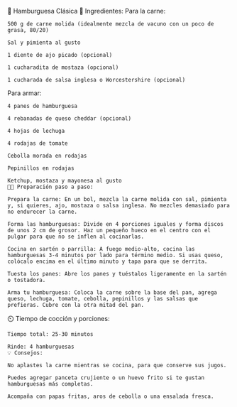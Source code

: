 🍔 Hamburguesa Clásica
🥩 Ingredientes:
Para la carne:

    500 g de carne molida (idealmente mezcla de vacuno con un poco de grasa, 80/20)

    Sal y pimienta al gusto

    1 diente de ajo picado (opcional)

    1 cucharadita de mostaza (opcional)

    1 cucharada de salsa inglesa o Worcestershire (opcional)

Para armar:

    4 panes de hamburguesa

    4 rebanadas de queso cheddar (opcional)

    4 hojas de lechuga

    4 rodajas de tomate

    Cebolla morada en rodajas

    Pepinillos en rodajas

    Ketchup, mostaza y mayonesa al gusto
    👨‍🍳 Preparación paso a paso:

    Prepara la carne: En un bol, mezcla la carne molida con sal, pimienta y, si quieres, ajo, mostaza o salsa inglesa. No mezcles demasiado para no endurecer la carne.

    Forma las hamburguesas: Divide en 4 porciones iguales y forma discos de unos 2 cm de grosor. Haz un pequeño hueco en el centro con el pulgar para que no se inflen al cocinarlas.

    Cocina en sartén o parrilla: A fuego medio-alto, cocina las hamburguesas 3-4 minutos por lado para término medio. Si usas queso, colócalo encima en el último minuto y tapa para que se derrita.

    Tuesta los panes: Abre los panes y tuéstalos ligeramente en la sartén o tostadora.

    Arma tu hamburguesa: Coloca la carne sobre la base del pan, agrega queso, lechuga, tomate, cebolla, pepinillos y las salsas que prefieras. Cubre con la otra mitad del pan.

⏲️ Tiempo de cocción y porciones:

    Tiempo total: 25-30 minutos

    Rinde: 4 hamburguesas
    💡 Consejos:

    No aplastes la carne mientras se cocina, para que conserve sus jugos.

    Puedes agregar panceta crujiente o un huevo frito si te gustan hamburguesas más completas.

    Acompaña con papas fritas, aros de cebolla o una ensalada fresca.

